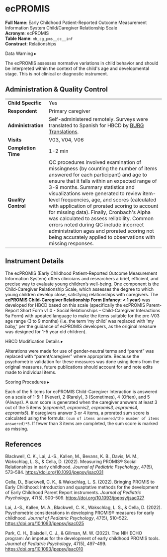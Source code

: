 # ecPROMIS

**Full Name**: Early Childhood Patient-Reported Outcome Measurement Information System Child/Caregiver Relationship Scale       
**Acronym**: ecPROMIS                  
**Table Name**: `mh_cg_pms__cc__inf`       
**Construct**: Relationships


<div id="warning" class="warning-banner" onclick="toggleCollapse(this)">
    <span class="emoji"><i class="fas fa-exclamation-triangle"></i></span>
  <span class="text-with-link">
  <span class="text">Data Warning</i></span>
  <a class="anchor-link" href="#warning" title="Copy link">
  <i class="fa-solid fa-link"></i>
  </a>
  </span>
  <span class="arrow">▸</span>
</div>
<div class="warning-collapsible-content">
<p>The ecPROMIS assesses normative variations in child behavior and should be interpreted within the context of the child's age and developmental stage. This is not clinical or diagnostic instrument.</p> 
</div>


## Administration & Quality Control

<table style="width: 100%; border-collapse: collapse; table-layout: fixed; font-size: 16px;">
<tbody>
<tr><td><b>Child Specific</b></td>
<td>Yes</td></tr>
<tr><td><b>Respondent</b></td>
<td>Primary caregiver</td></tr>
<tr><td><b>Administration</b></td>
<td style="word-wrap: break-word; white-space: normal;">Self-administered remotely. Surveys were translated to Spanish for HBCD by <a href="https://burgtranslations.com/our-services/">BURG Translations</a>.</td></tr>
<tr><td><b>Visits</b></td>
<td>V03, V04, V06</td></tr>
<tr><td><b>Completion Time</b></td>
<td>1-2 min</td></tr>
<tr><td><b>Quality Control</b></td>
<td style="word-wrap: break-word; white-space: normal;">QC procedures involved examination of missingness (by counting the number of items answered for each participant) and age to ensure that it falls within an expected range of 3-9 months. Summary statistics and visualizations were generated to review item-level frequencies, age, and scores (calculated with application of prorated scoring to account for missing data). Finally, Cronbach's Alpha was calculated to assess reliability. Common errors noted during QC include incorrect administration ages and prorated scoring not being accurately applied to observations with missing responses.</td></tr>
</tbody>
</table>


## Instrument Details

The ecPROMIS (Early Childhood Patient-Reported Outcome Measurement Information System) offers clinicians and researchers a brief, efficient, and precise way to evaluate young children’s well-being. One component is the Child-Caregiver Relationship Scale, which assesses the degree to which young children develop close, satisfying relationships with caregivers. The **ecPROMIS Child-Caregiver Relationship Form (Infancy: < 1 year)** was developed for HBCD based on this scale (specifically the ecPROMIS Parent-Report Short Form v1.0 - Social Relationships – Child-Caregiver Interactions 5a Form) with updated language to make the items suitable for the pre-V03 age range (3 to 9 months) (i.e. the term ‘my child’ was replaced with 'my baby,' per the guidance of ecPROMIS developers, as the original measure was designed for 1-5 year old children).

<div id="table-banner" class="table-banner" onclick="toggleCollapse(this)">
  <span>
    <span class="text">HBCD Modification Details</span>
  </span>
  <span class="notification-arrow">▸</span>
</div>
<div class="closed-collapsible-content">
<p>Alterations were made for use of gender-neutral terms and “parent” was replaced with “parent/caregiver” where appropriate. Because the psychometric validation for these measures was done using items from the original measures, future publications should account for and note edits made to individual items.</p>
</div>

<div id="table-banner" class="table-banner" onclick="toggleCollapse(this)">
  <span class="text">Scoring Procedures</span>
  <span class="notification-arrow">▸</span>
</div>
<div class="closed-collapsible-content">
<p>Each of the 5 items for ecPROMIS Child-Caregiver Interaction is answered on a scale of 1-5: 1 (Never), 2 (Rarely), 3  (Sometimes), 4 (Often), and 5 (Always). A sum score is generated when the caregiver answers at least 3 out of the 5 items (<i>ecpromis1, ecpromis2, ecpromis3, ecpromis4, ecpromis5</i>). If caregivers answer 3 or 4 items, a prorated sum score is calculated using the formula: <code>(sum of items answered/the number of items answered)*5</code>. If fewer than 3 items are completed, the sum score is marked as missing.</p>
</div>

## References
<div class="references"> 
<p>Blackwell, C. K., Lai, J.-S., Kallen, M., Bevans, K. B., Davis, M. M., Wakschlag, L. S., & Cella, D. (2022). Measuring PROMIS® Social Relationships in early childhood. <i>Journal of Pediatric Psychology</i>, 47(5), 573–584. <a href="https://doi.org/10.1093/jpepsy/jsac031" target="_blank">https://doi.org/10.1093/jpepsy/jsac031</a></p>  
<p>Cella, D., Blackwell, C. K., & Wakschlag, L. S. (2022). Bringing PROMIS to Early Childhood: Introduction and quaptative methods for the development of Early Childhood Parent Report instruments. <i>Journal of Pediatric Psychology</i>, 47(5), 500–509. <a href="https://doi.org/10.1093/jpepsy/jsac027" target="_blank">https://doi.org/10.1093/jpepsy/jsac027</a></p>  
<p>Lai, J.-S., Kallen, M. A., Blackwell, C. K., Wakschlag, L. S., & Cella, D. (2022). Psychometric considerations in developing PROMIS® measures for early childhood. <i>Journal of Pediatric Psychology</i>, 47(5), 510–522. <a href="https://doi.org/10.1093/jpepsy/jsac025" target="_blank">https://doi.org/10.1093/jpepsy/jsac025</a></p>  
<p>Park, C. H., Blaisdell, C. J., & Gillman, M. W. (2022). The NIH ECHO program: An impetus for the development of early childhood PROMIS tools. <i>Journal of Pediatric Psychology</i>, 47(5), 497–499. <a href="https://doi.org/10.1093/jpepsy/jsac010" target="_blank">https://doi.org/10.1093/jpepsy/jsac010</a></p>
</div>
<br>


